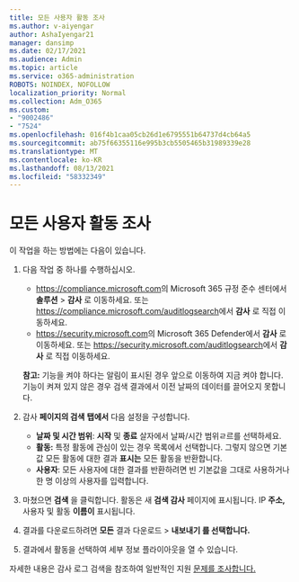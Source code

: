 ```yaml
---
title: 모든 사용자 활동 조사
ms.author: v-aiyengar
author: AshaIyengar21
manager: dansimp
ms.date: 02/17/2021
ms.audience: Admin
ms.topic: article
ms.service: o365-administration
ROBOTS: NOINDEX, NOFOLLOW
localization_priority: Normal
ms.collection: Adm_O365
ms.custom:
- "9002486"
- "7524"
ms.openlocfilehash: 016f4b1caa05cb26d1e6795551b64737d4cb64a5
ms.sourcegitcommit: ab75f66355116e995b3cb5505465b31989339e28
ms.translationtype: MT
ms.contentlocale: ko-KR
ms.lasthandoff: 08/13/2021
ms.locfileid: "58332349"
---
```

# <a name="investigate-all-the-users-activities"></a>모든 사용자 활동 조사

이 작업을 하는 방법에는 다음이 있습니다.

1. 다음 작업 중 하나를 수행하십시오.
   - <https://compliance.microsoft.com>의 Microsoft 365 규정 준수 센터에서 **솔루션** \> **감사** 로 이동하세요. 또는 <https://compliance.microsoft.com/auditlogsearch>에서 **감사** 로 직접 이동하세요.
   - <https://security.microsoft.com>의 Microsoft 365 Defender에서 **감사** 로 이동하세요. 또는 <https://security.microsoft.com/auditlogsearch>에서 **감사** 로 직접 이동하세요.

    **참고:** 기능을 켜야 하다는 알림이 표시된 경우 앞으로 이동하여 지금 켜야 합니다. 기능이 켜져 있지 않은 경우 검색 결과에서 이전 날짜의 데이터를 끌어오지 못합니다.

2. 감사 **페이지의 검색** **탭에서** 다음 설정을 구성합니다.
   - **날짜 및 시간 범위**: **시작** 및 **종료** 살자에서 날짜/시간 범위ㄹ르를 선택하세요.
   - **활동:** 특정 활동에 관심이 있는 경우 목록에서 선택합니다. 그렇지 않으면 기본값 모든 활동에 대한 결과 **표시는** 모든 활동을 반환합니다.
   - **사용자**: 모든 사용자에 대한 결과를 반환하려면 빈 기본값을 그대로 사용하거나 한 명 이상의 사용자를 입력합니다.

3. 마쳤으면 **검색** 을 클릭합니다. 활동은 새 **검색 감사** 페이지에 표시됩니다. IP **주소,** 사용자 및 활동 **이름이** 표시됩니다.

4. 결과를 다운로드하려면 **모든** 결과 다운로드 \> **내보내기 를 선택합니다.**

5. 결과에서 활동을 선택하여 세부 정보 플라이아웃을 열 수 있습니다.

자세한 내용은 감사 로그 검색을 참조하여 일반적인 지원 [문제를 조사합니다.](https://docs.microsoft.com/microsoft-365/compliance/auditing-troubleshooting-scenarios)
